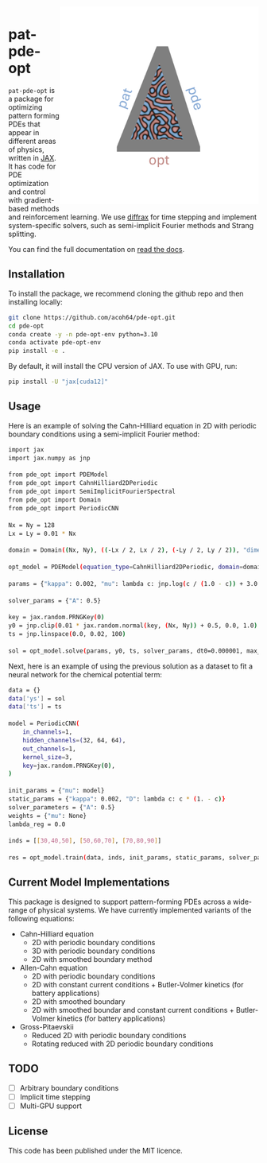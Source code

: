 <img src="docs/logo.png" width="400em" align="right" />

# pat-pde-opt

`pat-pde-opt` is a package for optimizing pattern forming PDEs that appear in different areas of physics, written in [JAX](https://github.com/jax-ml/jax). 
It has code for PDE optimization and control with gradient-based methods and reinforcement learning.
We use [diffrax](https://github.com/patrick-kidger/diffrax) for time stepping and implement system-specific solvers, such as semi-implicit Fourier methods and Strang splitting.

You can find the full documentation on [read the docs](https://pde-opt.readthedocs.io).

## Installation

To install the package, we recommend cloning the github repo and then installing locally:

```bash
git clone https://github.com/acoh64/pde-opt.git
cd pde-opt
conda create -y -n pde-opt-env python=3.10
conda activate pde-opt-env
pip install -e .
```

By default, it will install the CPU version of JAX.
To use with GPU, run:
```bash
pip install -U "jax[cuda12]"
```

## Usage

Here is an example of solving the Cahn-Hilliard equation in 2D with periodic boundary conditions using a semi-implicit Fourier method:

```bash
import jax
import jax.numpy as jnp

from pde_opt import PDEModel
from pde_opt import CahnHilliard2DPeriodic
from pde_opt import SemiImplicitFourierSpectral
from pde_opt import Domain
from pde_opt import PeriodicCNN

Nx = Ny = 128
Lx = Ly = 0.01 * Nx

domain = Domain((Nx, Ny), ((-Lx / 2, Lx / 2), (-Ly / 2, Ly / 2)), "dimensionless")

opt_model = PDEModel(equation_type=CahnHilliard2DPeriodic, domain=domain, solver_type=SemiImplicitFourierSpectral)

params = {"kappa": 0.002, "mu": lambda c: jnp.log(c / (1.0 - c)) + 3.0 * (1.0 - 2.0 * c), "D": lambda c: c * (1. - c)}

solver_params = {"A": 0.5}

key = jax.random.PRNGKey(0)
y0 = jnp.clip(0.01 * jax.random.normal(key, (Nx, Ny)) + 0.5, 0.0, 1.0)
ts = jnp.linspace(0.0, 0.02, 100)

sol = opt_model.solve(params, y0, ts, solver_params, dt0=0.000001, max_steps=1000000)
```

Next, here is an example of using the previous solution as a dataset to fit a neural network for the chemical potential term:

```bash
data = {}
data['ys'] = sol
data['ts'] = ts

model = PeriodicCNN(
    in_channels=1,
    hidden_channels=(32, 64, 64),
    out_channels=1,
    kernel_size=3,
    key=jax.random.PRNGKey(0),
)

init_params = {"mu": model}
static_params = {"kappa": 0.002, "D": lambda c: c * (1. - c)}
solver_parameters = {"A": 0.5}
weights = {"mu": None}
lambda_reg = 0.0

inds = [[30,40,50], [50,60,70], [70,80,90]]

res = opt_model.train(data, inds, init_params, static_params, solver_parameters, weights, lambda_reg, method="mse", max_steps=100)
```

## Current Model Implementations

This package is designed to support pattern-forming PDEs across a wide-range of physical systems.
We have currently implemented variants of the following equations:
- Cahn-Hilliard equation
  - 2D with periodic boundary conditions
  - 3D with periodic boundary conditions
  - 2D with smoothed boundary method
- Allen-Cahn equation
  - 2D with periodic boundary conditions
  - 2D with constant current conditions + Butler-Volmer kinetics (for battery applications)
  - 2D with smoothed boundary
  - 2D with smoothed boundar and constant current conditions + Butler-Volmer kinetics (for battery applications)
- Gross-Pitaevskii
  - Reduced 2D with periodic boundary conditions
  - Rotating reduced with 2D periodic boundary conditions

## TODO

- [ ] Arbitrary boundary conditions
- [ ] Implicit time stepping
- [ ] Multi-GPU support

## License

This code has been published under the MIT licence.